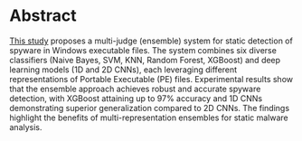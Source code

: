 # Abstract

[This study](spyware-detection.pdf) proposes a multi-judge (ensemble) system
for static detection of spyware in Windows executable files.
The system combines six diverse classifiers (Naive Bayes, SVM, KNN, Random
Forest, XGBoost) and deep learning models (1D and 2D CNNs),
each leveraging different representations of Portable Executable
(PE) files. Experimental results show that the ensemble approach
achieves robust and accurate spyware detection, with XGBoost
attaining up to 97% accuracy and 1D CNNs demonstrating
superior generalization compared to 2D CNNs. The findings
highlight the benefits of multi-representation ensembles for static
malware analysis.

